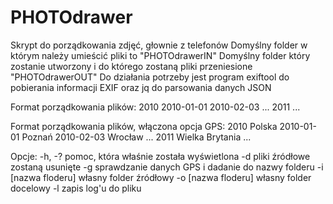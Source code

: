 # PHOTOdrawer
Skrypt do porządkowania zdjęć, głownie z telefonów
 Domyślny folder w którym należy umieścić pliki to "PHOTOdrawerIN"
 Domyślny folder który zostanie utworzony i do którego zostaną pliki przeniesione "PHOTOdrawerOUT"
 Do działania potrzeby jest program exiftool do pobierania informacji EXIF oraz jq do parsowania danych JSON

 Format porządkowania plików:
 2010
   2010-01-01
   2010-02-03
   ...
 2011
   ...

 Format porządkowania plików, włączona opcja GPS:
 2010 Polska
   2010-01-01 Poznań
   2010-02-03 Wrocław
   ...
 2011 Wielka Brytania
   ...

 Opcje:
 -h, -? pomoc, która właśnie została wyświetlona
 -d pliki źródłowe zostaną usunięte
 -g sprawdzanie danych GPS i dadanie do nazwy folderu
 -i [nazwa floderu] własny folder źródłowy
 -o [nazwa floderu] własny folder docelowy
  -l zapis log'u do pliku
